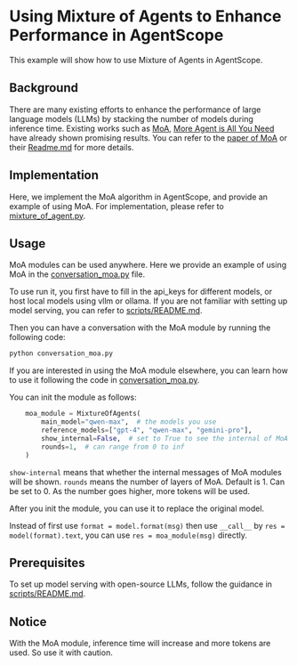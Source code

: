 # Using Mixture of Agents to Enhance Performance in AgentScope

This example will show how to use Mixture of Agents in AgentScope.

## Background

There are many existing efforts to enhance the performance of large language models (LLMs) by stacking the number of models during inference time.
Existing works such as [MoA](https://github.com/togethercomputer/MoA), [More Agent is All You Need](https://arxiv.org/abs/2402.05120) have already shown promising results.
You can refer to the [paper of MoA](https://arxiv.org/abs/2406.04692) or their [Readme.md](https://github.com/togethercomputer/MoA/blob/main/README.md) for more details.

## Implementation

Here, we implement the MoA algorithm in AgentScope, and provide an example of using MoA.
For implementation, please refer to [mixture_of_agent.py](https://github.com/modelscope/agentscope/blob/main/src/agentscope/utils/mixture_of_agent.py).


## Usage
MoA modules can be used anywhere. Here we provide an example of using MoA in the [conversation_moa.py](https://github.com/modelscope/agentscope/blob/main/examples/conversation_mixture_of_agents/conversation_moa.py) file.

To use run it, you first have to fill in the api_keys for different models, or host local models using vllm or ollama.
If you are not familiar with setting up model serving, you can refer to [scripts/README.md](https://github.com/modelscope/agentscope/blob/main/scripts/README.md).

Then you can have a conversation with the MoA module by running the following code:

```python
python conversation_moa.py
```

If you are interested in using the MoA module elsewhere, you can learn how to use it following the code in [conversation_moa.py](https://github.com/modelscope/agentscope/blob/main/examples/conversation_mixture_of_agents/conversation_moa.py).


You can init the module as follows:
```python
    moa_module = MixtureOfAgents(
        main_model="qwen-max",  # the models you use
        reference_models=["gpt-4", "qwen-max", "gemini-pro"],
        show_internal=False,  # set to True to see the internal of MoA modules
        rounds=1,  # can range from 0 to inf
    )
```

`show-internal` means that whether the internal messages of MoA modules will be shown.
`rounds` means the number of layers of MoA. Default is 1. Can be set to 0. As the number goes higher, more tokens will be used.

After you init the module, you can use it to replace the original model.

Instead of first use `format = model.format(msg)` then use `__call__` by `res = model(format).text`, you can use `res = moa_module(msg)` directly.

## Prerequisites
To set up model serving with open-source LLMs, follow the guidance in
[scripts/README.md](https://github.com/modelscope/agentscope/blob/main/scripts/README.md).

## Notice
With the MoA module, inference time will increase and more tokens are used. So use it with caution.